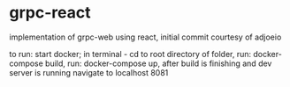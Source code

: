 # grpc-react
implementation of grpc-web using react, initial commit courtesy of adjoeio

to run: 
start docker;
in terminal - 
cd to root directory of folder,
run: docker-compose build,
run: docker-compose up,
after build is finishing and dev server is running navigate to localhost 8081
